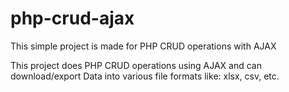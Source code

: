 # php-crud-ajax
This simple project is made for PHP CRUD operations with AJAX

This project does PHP CRUD operations using AJAX and can download/export Data into various file formats like: xlsx, csv, etc.

